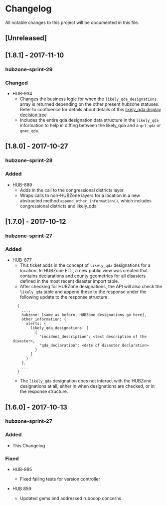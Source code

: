 # Changelog
All notable changes to this project will be documented in this file.

## [Unreleased]

## [1.8.1] - 2017-11-10
### hubzone-sprint-29
### Changed
  - HUB-934
    - Changes the business logic for when the `likely_qda_designations` array is returned depending on the other present hubzone statuses.  Refer to confluence for details about details of this [likely_qda display decision tree](https://sbaone.atlassian.net/wiki/spaces/FEAR/pages/93880465/Likely+QDA+Display+Decision+Tree)
    - Includes the entire qda designation data structure in the `likely_qda` information to help in diffing between the likely_qda and a `qct_qda` or `qnmc_qda`.

## [1.8.0] - 2017-10-27
### hubzone-sprint-28
### Added
  - HUB-889
    - Adds in the call to the congressional districts layer.
    - Wraps calls to non-HUBZone layers for a location in a new abstracted method `append_other_information()`, which includes congressional districts and likely_qda

## [1.7.0] - 2017-10-12
### hubzone-sprint-27
### Added
  - HUB-877
    - This ticket adds in the concept of `likely_qda` designations for a location. In HUBZone ETL, a new public view was created that contains declarations and county geometries for all disasters defined in the most recent disaster import table.
    - After checking for HUBZone designations, the API will also check the `likely_qda` table and append these to the response under the following update to the response structure:
    ```
      {
        ...,
        hubzone: [same as before, HUBZone designations go here],
        other_information: {
          alerts: {
            likely_qda_designations: [
              {
                "incident_description": <text description of the disaster>,
                "qda_declaration": <date of disaster declaration>
              }
            ]
          }
        },
        ...
      }
    ```
    - The `likely_qda` designation does not interact with the HUBZone designations at all, either in when designations are checked, or in the response structure.

## [1.6.0] - 2017-10-13
### hubzone-sprint-27
### Added
  - This Changelog
### Fixed

  - HUB-885
    - Fixed failing tests for version controller

  - HUB 859
    - Updated gems and addressed rubocop concerns
